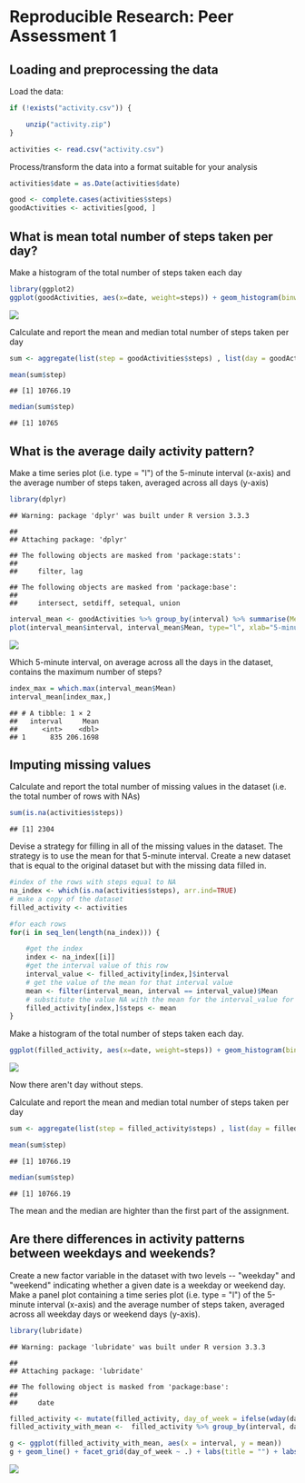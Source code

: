 # Reproducible Research: Peer Assessment 1


## Loading and preprocessing the data

Load the data:


```r
if (!exists("activity.csv")) {

    unzip("activity.zip")
}

activities <- read.csv("activity.csv")
```

Process/transform the data into a format suitable for your analysis


```r
activities$date = as.Date(activities$date)

good <- complete.cases(activities$steps)
goodActivities <- activities[good, ]
```

## What is mean total number of steps taken per day?

Make a histogram of the total number of steps taken each day


```r
library(ggplot2)
ggplot(goodActivities, aes(x=date, weight=steps)) + geom_histogram(binwidth=1) + labs(x = "Day", y = "Total Number of Steps")
```

![](PA1_template_files/figure-html/unnamed-chunk-3-1.png)<!-- -->

Calculate and report the mean and median total number of steps taken per day


```r
sum <- aggregate(list(step = goodActivities$steps) , list(day = goodActivities$date), sum)
```


```r
mean(sum$step)
```

```
## [1] 10766.19
```


```r
median(sum$step)
```

```
## [1] 10765
```
  
## What is the average daily activity pattern?

Make a time series plot (i.e. type = "l") of the 5-minute interval (x-axis) and the average number of steps taken, averaged across all days (y-axis)


```r
library(dplyr)
```

```
## Warning: package 'dplyr' was built under R version 3.3.3
```

```
## 
## Attaching package: 'dplyr'
```

```
## The following objects are masked from 'package:stats':
## 
##     filter, lag
```

```
## The following objects are masked from 'package:base':
## 
##     intersect, setdiff, setequal, union
```

```r
interval_mean <- goodActivities %>% group_by(interval) %>% summarise(Mean = mean(steps))
plot(interval_mean$interval, interval_mean$Mean, type="l", xlab="5-minute interval", ylab = "average number of steps (across all days)")
```

![](PA1_template_files/figure-html/unnamed-chunk-7-1.png)<!-- -->

Which 5-minute interval, on average across all the days in the dataset, contains the maximum number of steps?


```r
index_max = which.max(interval_mean$Mean)
interval_mean[index_max,]
```

```
## # A tibble: 1 × 2
##   interval     Mean
##      <int>    <dbl>
## 1      835 206.1698
```


## Imputing missing values

Calculate and report the total number of missing values in the dataset (i.e. the total number of rows with NAs) 


```r
sum(is.na(activities$steps))
```

```
## [1] 2304
```

Devise a strategy for filling in all of the missing values in the dataset. The strategy is to use the mean for that 5-minute interval.
Create a new dataset that is equal to the original dataset but with the missing data filled in.



```r
#index of the rows with steps equal to NA
na_index <- which(is.na(activities$steps), arr.ind=TRUE)
# make a copy of the dataset
filled_activity <- activities

#for each rows
for(i in seq_len(length(na_index))) {

    #get the index
    index <- na_index[[i]]
    #get the interval value of this row
    interval_value <- filled_activity[index,]$interval
    # get the value of the mean for that interval value
    mean <- filter(interval_mean, interval == interval_value)$Mean
    # substitute the value NA with the mean for the interval_value for all the day
    filled_activity[index,]$steps <- mean
}
```

Make a histogram of the total number of steps taken each day.


```r
ggplot(filled_activity, aes(x=date, weight=steps)) + geom_histogram(binwidth=1) + labs(x = "Day", y = "Total Number of Steps")
```

![](PA1_template_files/figure-html/unnamed-chunk-11-1.png)<!-- -->

Now there aren't day without steps.

Calculate and report the mean and median total number of steps taken per day


```r
sum <- aggregate(list(step = filled_activity$steps) , list(day = filled_activity$date), sum)
```


```r
mean(sum$step)
```

```
## [1] 10766.19
```


```r
median(sum$step)
```

```
## [1] 10766.19
```

The mean and the median are highter than the first part of the assignment.

## Are there differences in activity patterns between weekdays and weekends?

Create a new factor variable in the dataset with two levels -- "weekday" and "weekend" indicating whether a given date is a weekday or weekend day.
Make a panel plot containing a time series plot (i.e. type = "l") of the 5-minute interval (x-axis) and the average number of steps taken, averaged across all weekday days or weekend days (y-axis).


```r
library(lubridate)
```

```
## Warning: package 'lubridate' was built under R version 3.3.3
```

```
## 
## Attaching package: 'lubridate'
```

```
## The following object is masked from 'package:base':
## 
##     date
```

```r
filled_activity <- mutate(filled_activity, day_of_week = ifelse(wday(date) == 1 | wday(date) == 7, "weekend", "weekday"))
filled_activity_with_mean <-  filled_activity %>% group_by(interval, day_of_week) %>% summarise(mean = mean(steps))

g <- ggplot(filled_activity_with_mean, aes(x = interval, y = mean))
g + geom_line() + facet_grid(day_of_week ~ .) + labs(title = "") + labs(x = "5-minute interval", y = "mean")
```

![](PA1_template_files/figure-html/unnamed-chunk-15-1.png)<!-- -->
